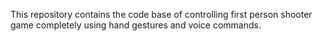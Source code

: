 This repository contains the code base of controlling first person shooter game completely using hand gestures and voice commands.
